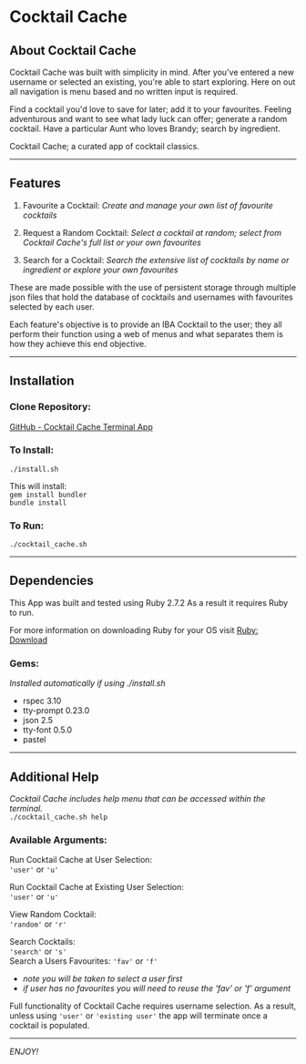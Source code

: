 # Cocktail Cache

## About Cocktail Cache

Cocktail Cache was built with simplicity in mind.
After you've entered a new username or selected an existing, you're able to start exploring. Here on out all navigation is menu based and no written input is required.

Find a cocktail you'd love to save for later; add it to your favourites. 
Feeling adventurous and want to see what lady luck can offer; generate a random cocktail. 
Have a particular Aunt who loves Brandy; search by ingredient. 
 
Cocktail Cache; a curated app of cocktail classics. 

---
## Features

1. Favourite a Cocktail: 
			*Create and manage your own list of favourite cocktails*

2. Request a Random Cocktail: 
			*Select a cocktail at random; select from Cocktail Cache's full list or your own favourites* 

3. Search for a Cocktail: 
			*Search the extensive list of cocktails by name or ingredient or explore your own favourites*

These are made possible with the use of persistent storage through multiple json files that hold the database of cocktails and usernames with favourites selected by each user.
 
Each feature's objective is to provide an IBA Cocktail to the user; they all perform their function using a web of menus and what separates them is how they achieve this end objective.

---
## Installation 

### Clone Repository:

[GitHub - Cocktail Cache Terminal App](https://github.com/kimckenna/cocktail_cache)<br> 

### To Install: 

```./install.sh```<br>

This will install: <br>
```gem install bundler```<br>
```bundle install```<br>

### To Run: 

```./cocktail_cache.sh```<br>

---
## Dependencies 

This App was built and tested using Ruby 2.7.2
As a result it requires Ruby to run.

For more information on downloading Ruby for your OS visit 
[Ruby: Download](https://www.ruby-lang.org/en/downloads/)

### Gems:

*Installed automatically if using ./install.sh*

- rspec 3.10
- tty-prompt 0.23.0
- json 2.5
- tty-font 0.5.0
- pastel

---
## Additional Help

*Cocktail Cache includes help menu that can be accessed within the terminal.*<br> 
```./cocktail_cache.sh help```<br> 

### Available Arguments:

Run Cocktail Cache at User Selection:<br> 
```'user'``` or ```'u'```<br>   

Run Cocktail Cache at Existing User Selection:<br> 
```'user'``` or ```'u'```<br>

View Random Cocktail:<br> 
```'random'``` or ```'r'```<br>

Search Cocktails:<br>
```'search'``` or ```'s'```<br>
Search a Users Favourites:
```'fav'``` or ```'f'```<br> 

- *note you will be taken to select a user first*
- *if user has no favourites you will need to reuse the 'fav' or 'f' argument*

Full functionality of Cocktail Cache requires username selection.
As a result, unless using ```'user'``` or ```'existing user'``` the app will terminate once a cocktail is populated.

---

*ENJOY!*

